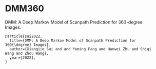 # DMM360

DMM: A Deep Markov Model of Scanpath Prediction for 360-degree Images.
```
@article{sui2022,
  title={DMM: A Deep Markov Model of Scanpath Prediction for 360{\degree} Images},
  author={Xiangjie Sui and and Yuming Fang and Hanwei Zhu and Shiqi Wang and Zhou Wang},
  year={2022}, 
}
```
